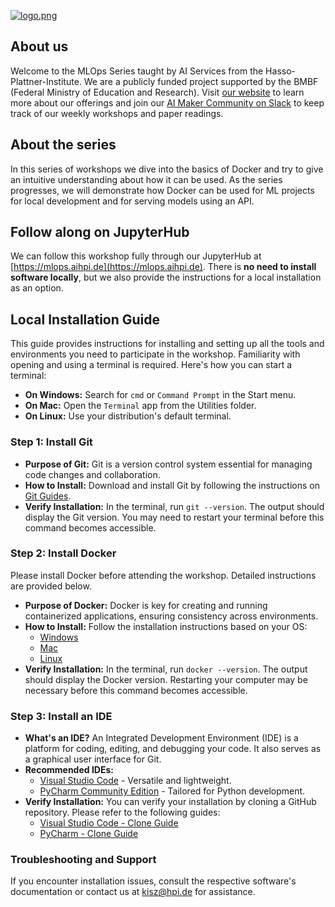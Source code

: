 [![logo.png](logo.png)](https://hpi.de/en/kisz/home.html)

## About us
Welcome to the MLOps Series taught by AI Services from the Hasso-Plattner-Institute. We are a publicly funded project supported by the BMBF (Federal Ministry of Education and Research). Visit [our website](https://hpi.de/kisz) to learn more about our offerings and join our [AI Maker Community on Slack](https://join.aimaker.community) to keep track of our weekly workshops and paper readings.

## About the series
In this series of workshops we dive into the basics of Docker and try to give an intuitive understanding about how it can be used. As the series progresses, we will demonstrate how Docker can be used for ML projects for local development and for serving models using an API.

## Follow along on JupyterHub
We can follow this workshop fully through our JupyterHub at [https://mlops.aihpi.de](https://mlops.aihpi.de). There is **no need to install software locally**, but we also provide the instructions for a local installation as an option.

## Local Installation Guide
This guide provides instructions for installing and setting up all the tools and environments you need to participate in the workshop.
Familiarity with opening and using a terminal is required. Here's how you can start a terminal:

- **On Windows:** Search for `cmd` or `Command Prompt` in the Start menu.
- **On Mac:** Open the `Terminal` app from the Utilities folder.
- **On Linux:** Use your distribution's default terminal.

### Step 1: Install Git
- **Purpose of Git:** Git is a version control system essential for managing code changes and collaboration.
- **How to Install:** Download and install Git by following the instructions on [Git Guides](https://github.com/git-guides/install-git).
- **Verify Installation:** In the terminal, run `git --version`. The output should display the Git version. You may need to restart your terminal before this command becomes accessible.

### Step 2: Install Docker
Please install Docker before attending the workshop. Detailed instructions are provided below.

- **Purpose of Docker:** Docker is key for creating and running containerized applications, ensuring consistency across environments.
- **How to Install:** Follow the installation instructions based on your OS:
  - [Windows](https://docs.docker.com/desktop/install/windows-install/)
  - [Mac](https://docs.docker.com/desktop/install/mac-install/)
  - [Linux](https://docs.docker.com/desktop/install/linux-install/)
- **Verify Installation:** In the terminal, run `docker --version`. The output should display the Docker version. Restarting your computer may be necessary before this command becomes accessible.

### Step 3: Install an IDE
- **What's an IDE?** An Integrated Development Environment (IDE) is a platform for coding, editing, and debugging your code. It also serves as a graphical user interface for Git.
- **Recommended IDEs:** 
  - [Visual Studio Code](https://code.visualstudio.com/) - Versatile and lightweight.
  - [PyCharm Community Edition](https://www.jetbrains.com/pycharm/download/) - Tailored for Python development.
- **Verify Installation:** You can verify your installation by cloning a GitHub repository. Please refer to the following guides:
  - [Visual Studio Code - Clone Guide](https://learn.microsoft.com/en-us/azure/developer/javascript/how-to/with-visual-studio-code/clone-github-repository?tabs=create-repo-command-palette%2Cinitialize-repo-activity-bar%2Ccreate-branch-command-palette%2Ccommit-changes-command-palette%2Cpush-command-palette#clone-repository)
  - [PyCharm - Clone Guide](https://www.jetbrains.com/help/pycharm/manage-projects-hosted-on-github.html#clone-from-GitHub)

### Troubleshooting and Support
If you encounter installation issues, consult the respective software's documentation or contact us at [kisz@hpi.de](mailto:kisz@hpi.de) for assistance.
